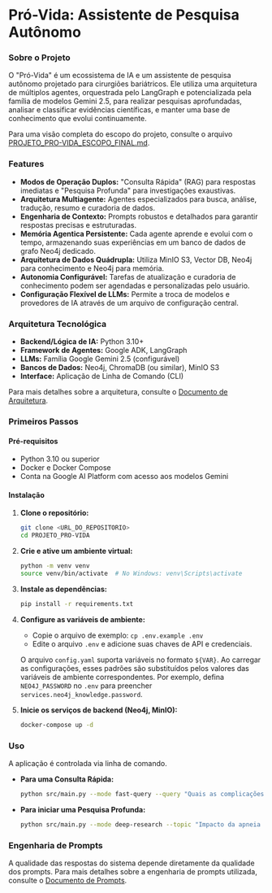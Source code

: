 # **Pró-Vida: Assistente de Pesquisa Autônomo**

### **Sobre o Projeto**

O "Pró-Vida" é um ecossistema de IA e um assistente de pesquisa autônomo projetado para cirurgiões bariátricos. Ele utiliza uma arquitetura de múltiplos agentes, orquestrada pelo LangGraph e potencializada pela família de modelos Gemini 2.5, para realizar pesquisas aprofundadas, analisar e classificar evidências científicas, e manter uma base de conhecimento que evolui continuamente.

Para uma visão completa do escopo do projeto, consulte o arquivo [PROJETO_PRO-VIDA_ESCOPO_FINAL.md](PROJETO_PRO-VIDA_ESCOPO_FINAL.md).

### **Features**

* **Modos de Operação Duplos:** "Consulta Rápida" (RAG) para respostas imediatas e "Pesquisa Profunda" para investigações exaustivas.
* **Arquitetura Multiagente:** Agentes especializados para busca, análise, tradução, resumo e curadoria de dados.
* **Engenharia de Contexto:** Prompts robustos e detalhados para garantir respostas precisas e estruturadas.
* **Memória Agentica Persistente:** Cada agente aprende e evolui com o tempo, armazenando suas experiências em um banco de dados de grafo Neo4j dedicado.
* **Arquitetura de Dados Quádrupla:** Utiliza MinIO S3, Vector DB, Neo4j para conhecimento e Neo4j para memória.
* **Autonomia Configurável:** Tarefas de atualização e curadoria de conhecimento podem ser agendadas e personalizadas pelo usuário.
* **Configuração Flexível de LLMs:** Permite a troca de modelos e provedores de IA através de um arquivo de configuração central.

### **Arquitetura Tecnológica**

* **Backend/Lógica de IA:** Python 3.10+
* **Framework de Agentes:** Google ADK, LangGraph
* **LLMs:** Família Google Gemini 2.5 (configurável)
* **Bancos de Dados:** Neo4j, ChromaDB (ou similar), MinIO S3
* **Interface:** Aplicação de Linha de Comando (CLI)

Para mais detalhes sobre a arquitetura, consulte o [Documento de Arquitetura](Documentos%20de%20Suporte%20.md#architecture.md).

### **Primeiros Passos**

#### **Pré-requisitos**

* Python 3.10 ou superior
* Docker e Docker Compose
* Conta na Google AI Platform com acesso aos modelos Gemini

#### **Instalação**

1. **Clone o repositório:**
   ```bash
   git clone <URL_DO_REPOSITORIO>
   cd PROJETO_PRO-VIDA
   ```

2. **Crie e ative um ambiente virtual:**
   ```bash
   python -m venv venv
   source venv/bin/activate  # No Windows: venv\Scripts\activate
   ```

3. **Instale as dependências:**
   ```bash
   pip install -r requirements.txt
   ```

4. **Configure as variáveis de ambiente:**
   - Copie o arquivo de exemplo: `cp .env.example .env`
   - Edite o arquivo `.env` e adicione suas chaves de API e credenciais.

   O arquivo `config.yaml` suporta variáveis no formato `${VAR}`. Ao carregar as
   configurações, esses padrões são substituídos pelos valores das variáveis de
   ambiente correspondentes. Por exemplo, defina `NEO4J_PASSWORD` no `.env` para
   preencher `services.neo4j_knowledge.password`.

5. **Inicie os serviços de backend (Neo4j, MinIO):**
   ```bash
   docker-compose up -d
   ```

### **Uso**

A aplicação é controlada via linha de comando.

* **Para uma Consulta Rápida:**
  ```bash
  python src/main.py --mode fast-query --query "Quais as complicações da gastrectomia vertical?"
  ```

* **Para iniciar uma Pesquisa Profunda:**
  ```bash
  python src/main.py --mode deep-research --topic "Impacto da apneia do sono nos resultados da cirurgia bariátrica"
  ```

### **Engenharia de Prompts**

A qualidade das respostas do sistema depende diretamente da qualidade dos prompts. Para mais detalhes sobre a engenharia de prompts utilizada, consulte o [Documento de Prompts](Documentos%20de%20Suporte%20.md#prompts.md).